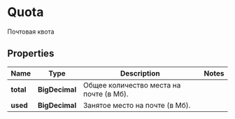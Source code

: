 

# Quota

Почтовая квота

## Properties

| Name | Type | Description | Notes |
|------------ | ------------- | ------------- | -------------|
|**total** | **BigDecimal** | Общее количество места на почте (в Мб). |  |
|**used** | **BigDecimal** | Занятое место на почте (в Мб). |  |



